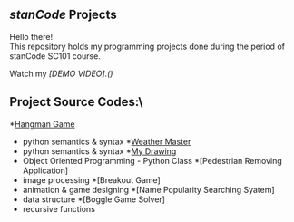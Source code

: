 ## *stanCode* Projects
Hello there!\
This repository holds my programming projects done during the period of stanCode SC101 course.

Watch my *[DEMO VIDEO].()*

## Project Source Codes:\
*[Hangman Game](https://github.com/leehaowei/stanCode_projects/blob/main/stanCode_Projects/hangman_game/hangman.py)
  * python semantics & syntax
*[Weather Master](https://github.com/leehaowei/stanCode_projects/blob/main/stanCode_Projects/weather_master/weather_master.py)
  * python semantics & syntax
*[My Drawing](https://github.com/leehaowei/stanCode_projects/blob/main/stanCode_Projects/my_drawing/my_drawing.py)
  * Object Oriented Programming - Python Class
*[Pedestrian Removing Application]
  * image processing
*[Breakout Game]
  * animation & game designing
*[Name Popularity Searching Syatem]
  * data structure
*[Boggle Game Solver]
  * recursive functions
